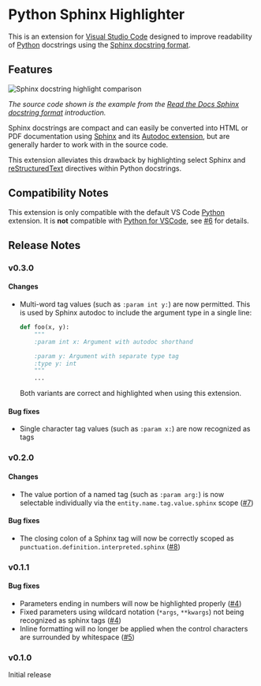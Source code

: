 # Python Sphinx Highlighter

This is an extension for [Visual Studio Code](https://code.visualstudio.com/) designed to improve readability of [Python](https://www.python.org/) docstrings using the [Sphinx docstring format](https://sphinx-rtd-tutorial.readthedocs.io/en/latest/docstrings.html).

## Features

![Sphinx docstring highlight comparison](images/comparison.gif)

*The source code shown is the example from the [Read the Docs Sphinx docstring format](https://sphinx-rtd-tutorial.readthedocs.io/en/latest/docstrings.html#an-example-class-with-docstrings) introduction.*

Sphinx docstrings are compact and can easily be converted into HTML or PDF documentation using [Sphinx](https://www.sphinx-doc.org/) and its [Autodoc extension](https://www.sphinx-doc.org/en/master/usage/quickstart.html#autodoc), but are generally harder to work with in the source code.

This extension alleviates this drawback by highlighting select Sphinx and [reStructuredText](https://docutils.sourceforge.io/rst.html) directives within Python docstrings.

## Compatibility Notes

This extension is only compatible with the default VS Code [Python](https://marketplace.visualstudio.com/items?itemName=ms-python.python) extension. It is **not** compatible with [Python for VSCode](https://marketplace.visualstudio.com/items?itemName=tht13.python), see [#6](https://github.com/leonhard-s/python-sphinx-highlighter/issues/6) for details.

## Release Notes

### v0.3.0

#### Changes

- Multi-word tag values (such as `:param int y:`) are now permitted. This is used by Sphinx autodoc to include the argument type in a single line:

    ```py
    def foo(x, y):
        """
        :param int x: Argument with autodoc shorthand

        :param y: Argument with separate type tag
        :type y: int
        """
        ...
    ```

    Both variants are correct and highlighted when using this extension.

#### Bug fixes

- Single character tag values (such as `:param x:`) are now recognized as tags

### v0.2.0

#### Changes

- The value portion of a named tag (such as `:param arg:`) is now selectable individually via the `entity.name.tag.value.sphinx` scope ([#7](https://github.com/leonhard-s/python-sphinx-highlighter/issues/7))

#### Bug fixes

- The closing colon of a Sphinx tag will now be correctly scoped as `punctuation.definition.interpreted.sphinx` ([#8](https://github.com/leonhard-s/python-sphinx-highlighter/issues/8))

### v0.1.1

#### Bug fixes

- Parameters ending in numbers will now be highlighted properly ([#4](https://github.com/leonhard-s/python-sphinx-highlighter/issues/4))
- Fixed parameters using wildcard notation (`*args`, `**kwargs`) not being recognized as sphinx tags ([#4](https://github.com/leonhard-s/python-sphinx-highlighter/issues/4))
- Inline formatting will no longer be applied when the control characters are surrounded by whitespace ([#5](https://github.com/leonhard-s/python-sphinx-highlighter/issues/5))

### v0.1.0

Initial release
